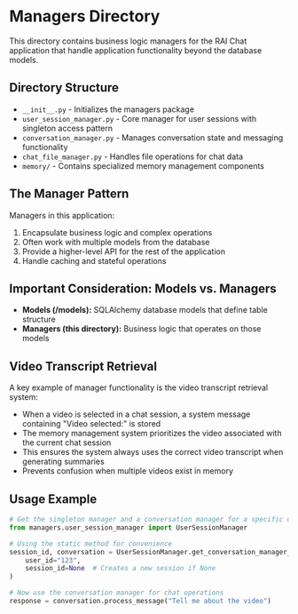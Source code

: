 # Managers Directory

This directory contains business logic managers for the RAI Chat application that handle application functionality beyond the database models.

## Directory Structure

- `__init__.py` - Initializes the managers package
- `user_session_manager.py` - Core manager for user sessions with singleton access pattern
- `conversation_manager.py` - Manages conversation state and messaging functionality
- `chat_file_manager.py` - Handles file operations for chat data
- `memory/` - Contains specialized memory management components

## The Manager Pattern

Managers in this application:
1. Encapsulate business logic and complex operations
2. Often work with multiple models from the database
3. Provide a higher-level API for the rest of the application
4. Handle caching and stateful operations

## Important Consideration: Models vs. Managers

- **Models (/models):** SQLAlchemy database models that define table structure 
- **Managers (this directory):** Business logic that operates on those models

## Video Transcript Retrieval

A key example of manager functionality is the video transcript retrieval system:

- When a video is selected in a chat session, a system message containing "Video selected:" is stored
- The memory management system prioritizes the video associated with the current chat session
- This ensures the system always uses the correct video transcript when generating summaries
- Prevents confusion when multiple videos exist in memory

## Usage Example

```python
# Get the singleton manager and a conversation manager for a specific user/session
from managers.user_session_manager import UserSessionManager

# Using the static method for convenience
session_id, conversation = UserSessionManager.get_conversation_manager_for_user_session(
    user_id="123", 
    session_id=None  # Creates a new session if None
)

# Now use the conversation manager for chat operations
response = conversation.process_message("Tell me about the video")
```
